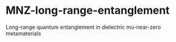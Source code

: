 # MNZ-long-range-entanglement
Long-range quantum entanglement in dielectric mu-near-zero metamaterials
